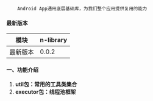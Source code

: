 ```
    Android App通用底层基础库，为我们整个应用提供复用的能力
```

#### 最新版本

模块|n-library
---|---
最新版本|0.0.2

#### 一、功能介绍
1. **util包：常用的工具类集合**
2. **executor包：线程池框架**


